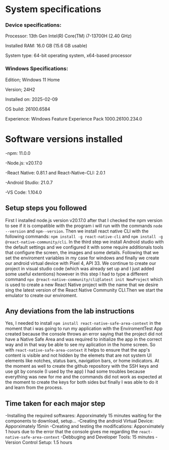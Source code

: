 # System specifications
### Device specifications:
Processor:	13th Gen Intel(R) Core(TM) i7-13700H (2.40 GHz)

Installed RAM:	16.0 GB (15.6 GB usable)

System type:	64-bit operating system, x64-based processor

### Windows Specifications:
Edition;	Windows 11 Home

Version;	24H2

Installed on:	‎2025-‎02-‎09

OS build:	26100.6584

Experience:	Windows Feature Experience Pack 1000.26100.234.0


# Software versions installed
-npm: 11.0.0

-Node.js: v20.17.0

-React Native: 0.81.1 and React-Native-CLI: 2.0.1

-Android Studio: 21.0.7

-VS Code: 1.104.0
## Setup steps you followed
First I installed node.js version v20.17.0 after that I checked the npm version to see if it is compatible with the program i will run with the commands `node --version` and `npm--version`. Then we install react native CLI with the following commands: `npm install -g react-native-cli` and `npm install -g @react-native-community/cli`. In the third step we install Android studio with the default settings and we configured it with some require additionals tools that configure the screen, the images and some details. Following that we set the enviroment variables in my case for windows and finally we create our android virtual device with Pixel 4, API 33. We continue to create our project in visual studio code (which was already set up and I just added some useful extentions) however in this step I had to type a different command `npx @react-native-community/cli@latest init NewProject` which is used to create a new React Native project with the name that we desire sing the latest version of the React Native Community CLI.Then we start the emulator to create our enviroment.
## Any deviations from the lab instructions
Yes, I needed to install `npm install react-native-safe-area-context` in the moment that i was going to run my application with the EnviromentTest App created because the console throws an error saying that the project did not have a Native Safe Area and was required to initialize the app in the correct way and in that way be able to see my aplication in the home screen. So with `react-native-safe-area-context` it helps to ensure that the app's content is visible and not hidden by the elemets that are not system UI elements like notches, status bars, navigation bars, or home indicators.
At the moment as well to create the github repository with the SSH keys and use git by console (I used by the app) I had some troubles because everything was new for me and the commands did not work as expected at the moment to create the keys for both sides but finally I was able to do it and learn from the process.
## Time taken for each major step
-Installing the required softwares:  Apporximately 15 minutes waiting for the components to download, setup... 
-Creating the android Virtual Device: Apporximately 15min
-Creating and testing the modifications: Apporximately 1 hours due to the error that the console gives me regarding the `react-native-safe-area-context`
-Debbuging and Developer Tools: 15 minutes 
-Version Control Setup: 1.5 hours


